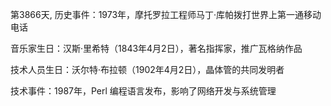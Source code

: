 第3866天,  历史事件：1973年，摩托罗拉工程师马丁·库帕拨打世界上第一通移动电话

音乐家生日：汉斯·里希特（1843年4月2日），著名指挥家，推广瓦格纳作品

技术人员生日：沃尔特·布拉顿（1902年4月2日），晶体管的共同发明者

技术事件：1987年，Perl 编程语言发布，影响了网络开发与系统管理
